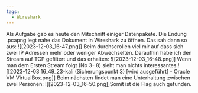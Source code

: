 ```yaml
---
tags:
  - Wireshark
---
```


Als Aufgabe gab es heute den Mitschnitt einiger Datenpakete. Die Endung .pcapng legt nahe das Dokument in Wireshark zu öffnen. 
Das sah dann so aus:
![[2023-12-03_16-47.png]]
Beim durchscrollen viel mir auf dass sich zwei IP Adressen mehr oder weniger Abwechselten. Daraufhin habe ich den Stream auf TCP gefiltert und das erhalten:
![[2023-12-03_16-48.png]]
Wenn man dem Ersten Stream folgt (No 3- 8) sieht man nichts interessantes.![[2023-12-03 16_49_23-kali (Sicherungspunkt 3) [wird ausgeführt] - Oracle VM VirtualBox.png]]
Beim nächsten findet man eine Unterhaltung zwischen zwei Personen:
![[2023-12-03_16-50.png]]Somit ist die Flag auch gefunden.